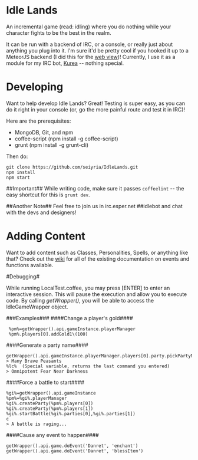 Idle Lands
=========

An incremental game (read: idling) where you do nothing while your character fights to be the best in the realm. 

It can be run with a backend of IRC, or a console, or really just about anything you plug into it. I'm sure it'd be pretty cool if you hooked it up to a MeteorJS backend (I did this for the [web view](http://kurea.link/idle))! Currently, I use it as a module for my IRC bot, [Kurea](https://github.com/kellyirc/kurea) -- nothing special.

Developing
==========

Want to help develop Idle Lands? Great! Testing is super easy, as you can do it right in your console (or, go the more painful route and test it in IRC)!

Here are the prerequisites:

* MongoDB, Git, and npm
* coffee-script (npm install -g coffee-script)
* grunt (npm install -g grunt-cli)

Then do:

```
git clone https://github.com/seiyria/IdleLands.git
npm install
npm start
```

##Important##
While writing code, make sure it passes `coffeelint` -- the easy shortcut for this is `grunt dev`.

##Another Note##
Feel free to join us in irc.esper.net ##idlebot and chat with the devs and designers!

Adding Content
==============

Want to add content such as Classes, Personalities, Spells, or anything like that? Check out the [wiki](https://github.com/seiyria/IdleLands/wiki) for all of the existing documentation on events and functions available.

#Debugging#

While running LocalTest.coffee, you may press [ENTER] to enter an interactive session. This will pause the execution and allow you to execute code. By calling *getWrapper()*, you will be able to access the IdleGameWrapper object.

###Examples###
####Change a player's gold####
```
 %pm%=getWrapper().api.gameInstance.playerManager
 %pm%.players[0].addGold1\(100)
```
####Generate a party name####
```
getWrapper().api.gameInstance.playerManager.players[0].party.pickPartyName()
> Many Brave Peasants
%lc%  (Special variable, returns the last command you entered)
> Omnipotent Fear Near Darkness
```

####Force a battle to start####
```
%gi%=getWrapper().api.gameInstance
%pm%=%gi%.playerManager
%gi%.createParty(%pm%.players[0])
%gi%.createParty(%pm%.players[1])
%gi%.startBattle(%gi%.parties[0],%gi%.parties[1])
c
> A battle is raging...
```

####Cause any event to happen####
```
getWrapper().api.game.doEvent('Danret', 'enchant')
getWrapper().api.game.doEvent('Danret', 'blessItem')
```
